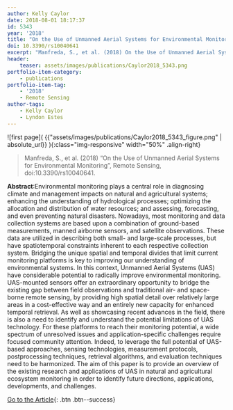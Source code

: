 ```yaml
---
author: Kelly Caylor
date: 2018-08-01 18:17:37
id: 5343
year: '2018'
title: "On the Use of Unmanned Aerial Systems for Environmental Monitoring"
doi: 10.3390/rs10040641
excerpt: "Manfreda, S., et al. (2018) On the Use of Unmanned Aerial Systems for Environmental Monitoring, Remote Sensing, doi:10.3390/rs10040641"
header:
    teaser: assets/images/publications/Caylor2018_5343.png
portfolio-item-category:
    - publications
portfolio-item-tag:
    - '2018'
    - Remote Sensing
author-tags:
    - Kelly Caylor
    - Lyndon Estes 
---
```


![first page]( {{"assets/images/publications/Caylor2018_5343_figure.png" | absolute_url}} ){:class="img-responsive" width="50%" .align-right}


> Manfreda, S., et al. (2018) “On the Use of Unmanned Aerial Systems for Environmental Monitoring”, Remote Sensing, doi:10.3390/rs10040641.


**Abstract**:Environmental monitoring plays a central role in diagnosing climate and management impacts on natural and agricultural systems; enhancing the understanding of hydrological processes; optimizing the allocation and distribution of water resources; and assessing, forecasting, and even preventing natural disasters. Nowadays, most monitoring and data collection systems are based upon a combination of ground-based measurements, manned airborne sensors, and satellite observations. These data are utilized in describing both small- and large-scale processes, but have spatiotemporal constraints inherent to each respective collection system. Bridging the unique spatial and temporal divides that limit current monitoring platforms is key to improving our understanding of environmental systems. In this context, Unmanned Aerial Systems (UAS) have considerable potential to radically improve environmental monitoring. UAS-mounted sensors offer an extraordinary opportunity to bridge the existing gap between field observations and traditional air- and space-borne remote sensing, by providing high spatial detail over relatively large areas in a cost-effective way and an entirely new capacity for enhanced temporal retrieval. As well as showcasing recent advances in the field, there is also a need to identify and understand the potential limitations of UAS technology. For these platforms to reach their monitoring potential, a wide spectrum of unresolved issues and application-specific challenges require focused community attention. Indeed, to leverage the full potential of UAS-based approaches, sensing technologies, measurement protocols, postprocessing techniques, retrieval algorithms, and evaluation techniques need to be harmonized. The aim of this paper is to provide an overview of the existing research and applications of UAS in natural and agricultural ecosystem monitoring in order to identify future directions, applications, developments, and challenges.


[Go to the Article](http://www.mdpi.com/2072-4292/10/4/641){: .btn .btn--success}